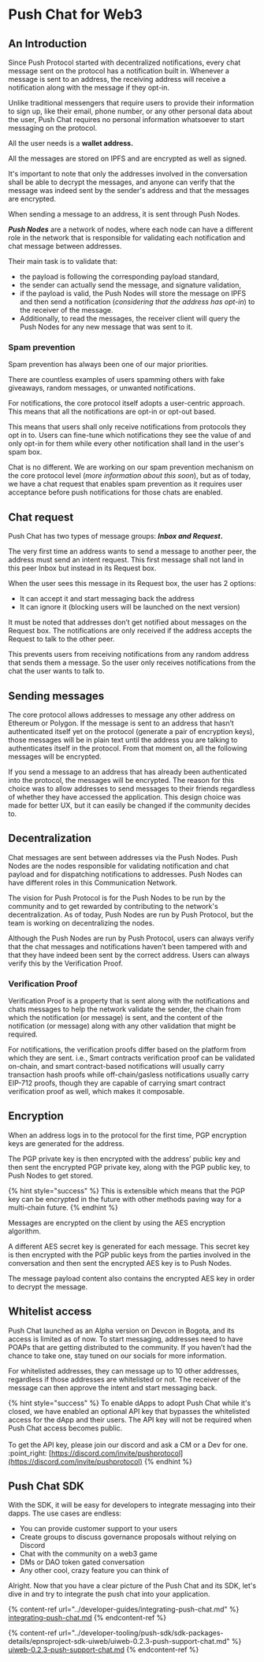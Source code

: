 # Push Chat for Web3

## An Introduction&#x20;

Since Push Protocol started with decentralized notifications, every chat message sent on the protocol has a notification built in. Whenever a message is sent to an address, the receiving address will receive a notification along with the message if they opt-in.

Unlike traditional messengers that require users to provide their information to sign up, like their email, phone number, or any other personal data about the user, Push Chat requires no personal information whatsoever to start messaging on the protocol.&#x20;

All the user needs is a **wallet address.**

All the messages are stored on IPFS and are encrypted as well as signed.&#x20;

It's important to note that only the addresses involved in the conversation shall be able to decrypt the messages, and anyone can verify that the message was indeed sent by the sender's address and that the messages are encrypted.

When sending a message to an address, it is sent through Push Nodes.&#x20;

_**Push Nodes**_ are a network of nodes, where each node can have a different role in the network that is responsible for validating each notification and chat message between addresses.&#x20;

Their main task is to validate that:

* &#x20;the payload is following the corresponding payload standard,
* the sender can actually send the message, and signature validation,
* if the payload is valid, the Push Nodes will store the message on IPFS and then send a notification (_considering that the address has opt-in_) to the receiver of the message.&#x20;
* Additionally, to read the messages, the receiver client will query the Push Nodes for any new message that was sent to it.

### Spam prevention

Spam prevention has always been one of our major priorities.&#x20;

There are countless examples of users spamming others with fake giveaways, random messages, or unwanted notifications.

For notifications, the core protocol itself adopts a user-centric approach. This means that all the notifications are opt-in or opt-out based.&#x20;

This means that users shall only receive notifications from protocols they opt in to. Users can fine-tune which notifications they see the value of and only opt-in for them while every other notification shall land in the user's spam box.&#x20;

Chat is no different. We are working on our spam prevention mechanism on the core protocol level (_more information about this soon_), but as of today, we have a chat request that enables spam prevention as it requires user acceptance before push notifications for those chats are enabled.

## Chat request

Push Chat has two types of message groups: _**Inbox and Request**_**.**&#x20;

The very first time an address wants to send a message to another peer, the address must send an intent request. This first message shall not land in this peer Inbox but instead in its Request box.

When the user sees this message in its Request box, the user has 2 options:

* It can accept it and start messaging back the address
* It can ignore it (blocking users will be launched on the next version)

It must be noted that addresses don’t get notified about messages on the Request box. The notifications are only received if the address accepts the Request to talk to the other peer.&#x20;

This prevents users from receiving notifications from any random address that sends them a message. So the user only receives notifications from the chat the user wants to talk to.

## Sending messages

The core protocol allows addresses to message any other address on Ethereum or Polygon. If the message is sent to an address that hasn’t authenticated itself yet on the protocol (generate a pair of encryption keys), those messages will be in plain text until the address you are talking to authenticates itself in the protocol. From that moment on, all the following messages will be encrypted.

If you send a message to an address that has already been authenticated into the protocol, the messages will be encrypted. The reason for this choice was to allow addresses to send messages to their friends regardless of whether they have accessed the application. This design choice was made for better UX, but it can easily be changed if the community decides to.

## Decentralization

Chat messages are sent between addresses via the Push Nodes. Push Nodes are the nodes responsible for validating notification and chat payload and for dispatching notifications to addresses. Push Nodes can have different roles in this Communication Network.

The vision for Push Protocol is for the Push Nodes to be run by the community and to get rewarded by contributing to the network's decentralization. As of today, Push Nodes are run by Push Protocol, but the team is working on decentralizing the nodes.

Although the Push Nodes are run by Push Protocol, users can always verify that the chat messages and notifications haven’t been tampered with and that they have indeed been sent by the correct address. Users can always verify this by the Verification Proof.

### Verification Proof

Verification Proof is a property that is sent along with the notifications and chats messages to help the network validate the sender, the chain from which the notification (or message) is sent, and the content of the notification (or message) along with any other validation that might be required.

For notifications, the verification proofs differ based on the platform from which they are sent. i.e., Smart contracts verification proof can be validated on-chain, and smart contract-based notifications will usually carry transaction hash proofs while off-chain/gasless notifications usually carry EIP-712 proofs, though they are capable of carrying smart contract verification proof as well, which makes it composable.

## Encryption

When an address logs in to the protocol for the first time, PGP encryption keys are generated for the address.&#x20;

The PGP private key is then encrypted with the address’ public key and then sent the encrypted PGP private key, along with the PGP public key, to Push Nodes to get stored.&#x20;

{% hint style="success" %}
This is extensible which means that the PGP key can be encrypted in the future with other methods paving way for a multi-chain future.
{% endhint %}

Messages are encrypted on the client by using the AES encryption algorithm.&#x20;

A different AES secret key is generated for each message. This secret key is then encrypted with the PGP public keys from the parties involved in the conversation and then sent the encrypted AES key is to Push Nodes.&#x20;

The message payload content also contains the encrypted AES key in order to decrypt the message.

## Whitelist access

Push Chat launched as an Alpha version on Devcon in Bogota, and its access is limited as of now. To start messaging, addresses need to have POAPs that are getting distributed to the community. If you haven’t had the chance to take one, stay tuned on our socials for more information.

For whitelisted addresses, they can message up to 10 other addresses, regardless if those addresses are whitelisted or not. The receiver of the message can then approve the intent and start messaging back.

{% hint style="success" %}
To enable dApps to adopt Push Chat while it's closed, we have enabled an optional API key that bypasses the whitelisted access for the dApp and their users. The API key will not be required when Push Chat access becomes public.\
\
To get the API key, please join our discord and ask a CM or a Dev for one. :point\_right: [https://discord.com/invite/pushprotocol](https://discord.com/invite/pushprotocol)
{% endhint %}

## Push Chat SDK

With the SDK, it will be easy for developers to integrate messaging into their dapps. The use cases are endless:

* You can provide customer support to your users
* Create groups to discuss governance proposals without relying on Discord
* Chat with the community on a web3 game
* DMs or DAO token gated conversation
* Any other cool, crazy feature you can think of

Alright. Now that you have a clear picture of the Push Chat and its SDK, let's dive in and try to integrate the push chat into your application.

{% content-ref url="../developer-guides/integrating-push-chat.md" %}
[integrating-push-chat.md](../developer-guides/integrating-push-chat.md)
{% endcontent-ref %}

{% content-ref url="../developer-tooling/push-sdk/sdk-packages-details/epnsproject-sdk-uiweb/uiweb-0.2.3-push-support-chat.md" %}
[uiweb-0.2.3-push-support-chat.md](../developer-tooling/push-sdk/sdk-packages-details/epnsproject-sdk-uiweb/uiweb-0.2.3-push-support-chat.md)
{% endcontent-ref %}
